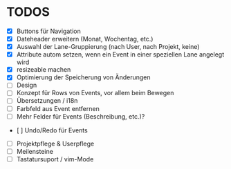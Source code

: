 # TODOS

- [x] Buttons für Navigation
- [x] Dateheader erweitern (Monat, Wochentag, etc.)
- [x] Auswahl der Lane-Gruppierung (nach User, nach Projekt, keine)
- [x] Attribute autom setzen, wenn ein Event in einer speziellen Lane angelegt wird
- [x] resizeable machen
- [x] Optimierung der Speicherung von Änderungen
- [ ] Design
- [ ] Konzept für Rows von Events, vor allem beim Bewegen
- [ ] Übersetzungen / i18n
- [ ] Farbfeld aus Event entfernen
- [ ] Mehr Felder für Events (Beschreibung, etc.)?
- [ ] Undo/Redo für Events
- [ ] Projektpflege & Userpflege
- [ ] Meilensteine
- [ ] Tastatursuport / vim-Mode
